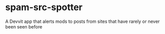 # spam-src-spotter
A Devvit app that alerts mods to posts from sites that have rarely or never been seen before
